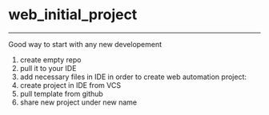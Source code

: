 # web_initial_project
------------------------
Good way to start with any new developement
1. create empty repo
2. pull it to your IDE
3. add necessary files in IDE
in order to create web automation project:
1. create project in IDE from VCS
2. pull template from github
3. share new project under new name
